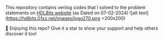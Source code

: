 This repository contains verilog codes that I solved to the problem statements on <a href=https://hdlbits.01xz.net/wiki/Problem_sets >HDLBits website</a>  (as Dated on 07-02-2024)
![alt text](https://hdlbits.01xz.net/images/logo270.png =200x200)

🌟 Enjoying this repo? Give it a star to show your support and help others discover it too!